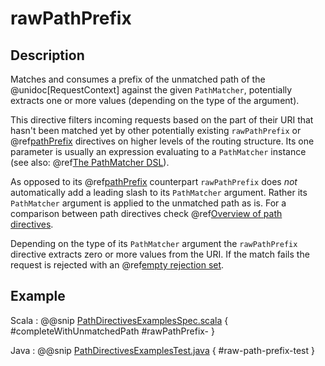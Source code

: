 # rawPathPrefix

## Description

Matches and consumes a prefix of the unmatched path of the @unidoc[RequestContext] against the given `PathMatcher`,
potentially extracts one or more values (depending on the type of the argument).

This directive filters incoming requests based on the part of their URI that hasn't been matched yet by other
potentially existing `rawPathPrefix` or @ref[pathPrefix](pathPrefix.md) directives on higher levels of the routing structure.
Its one parameter is usually an expression evaluating to a `PathMatcher` instance (see also: @ref[The PathMatcher DSL](../../../../../scala/http/routing-dsl/path-matchers.md)).

As opposed to its @ref[pathPrefix](pathPrefix.md) counterpart `rawPathPrefix` does *not* automatically add a leading slash to its
`PathMatcher` argument. Rather its `PathMatcher` argument is applied to the unmatched path as is. For a comparison between path directives check @ref[Overview of path directives](index.md#overview-path-java).

Depending on the type of its `PathMatcher` argument the `rawPathPrefix` directive extracts zero or more values from
the URI. If the match fails the request is rejected with an @ref[empty rejection set](../../rejections.md#empty-rejections).

## Example

Scala
:  @@snip [PathDirectivesExamplesSpec.scala]($test$/scala/docs/http/scaladsl/server/directives/PathDirectivesExamplesSpec.scala) { #completeWithUnmatchedPath #rawPathPrefix- }

Java
:  @@snip [PathDirectivesExamplesTest.java]($test$/java/docs/http/javadsl/server/directives/PathDirectivesExamplesTest.java) { #raw-path-prefix-test }
